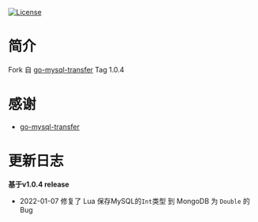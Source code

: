 [![License](https://img.shields.io/badge/license-Apache%202-4EB1BA.svg)](https://www.apache.org/licenses/LICENSE-2.0.html)

# 简介

Fork 自 [go-mysql-transfer](github.com/wj596/go-mysql-transfer) Tag 1.0.4

# 感谢

* [go-mysql-transfer](github.com/wj596/go-mysql-transfer)




# 更新日志
**基于v1.0.4 release**
* 2022-01-07 修复了 Lua 保存MySQL的`Int`类型 到 MongoDB 为 `Double` 的Bug
